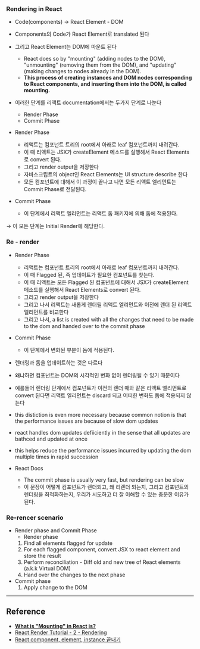 ### Rendering in React

- Code(components) → React Element - DOM
- Components의 Code가 React Element로 translated 된다
- 그리고 React Element는 DOM에 마운트 된다
  - React does so by "mounting" (adding nodes to the DOM), "unmounting" (removing them from the DOM), and "updating" (making changes to nodes already in the DOM).
  - **This process of creating instances and DOM nodes corresponding to React components, and inserting them into the DOM, is called mounting.**
- 이러한 단계를 리액트 documentation에서는 두가지 단계로 나눈다

  - Render Phase
  - Commit Phase

- Render Phase
  - 리액트는 컴포넌트 트리의 root에서 아래로 leaf 컴포넌트까지 내려간다.
  - 이 때 리액트는 JSX가 createElement 메소드를 실행해서 React Elements로 convert 된다.
  - 그리고 render output을 저장한다
  - 자바스크립트의 object인 React Elements는 UI structure describe 한다
  - 모든 컴포넌트에 대해서 이 과정이 끝나고 나면 모든 리액트 엘리먼트는 Commit Phase로 전달된다.
- Commit Phase
  - 이 단계에서 리액트 엘리먼트는 리액트 돔 패키지에 의해 돔에 적용된다.

→ 이 모든 단계는 Initial Render에 해당한다.

### Re - render

- Render Phase
  - 리액트는 컴포넌트 트리의 root에서 아래로 leaf 컴포넌트까지 내려간다.
  - 이 때 Flagged 된, 즉 업데이트가 필요한 컴포넌트를 찾는다.
  - 이 때 리액트는 모든 Flagged 된 컴포넌트에 대해서 JSX가 createElement 메소드를 실행해서 React Elements로 convert 된다.
  - 그리고 render output을 저장한다
  - 그리고 나서 리액트는 새롭게 렌더될 리액트 엘리먼트와 이전에 렌더 된 리액트 엘리먼트를 비교한다
  - 그리고 나서, a list is created with all the changes that need to be made to the dom and handed over to the commit phase
- Commit Phase

  - 이 단계에서 변화된 부분이 돔에 적용된다.

- 렌더링과 돔을 업데이트하는 것은 다르다
- 왜냐하면 컴포넌트는 DOM의 시각적인 변화 없이 렌더링될 수 있기 때문이다
- 예를들어 렌더링 단계에서 컴포넌트가 이전의 렌더 때와 같은 리액트 엘리먼트로 convert 된다면 리액트 엘리먼트는 discard 되고 어떠한 변화도 돔에 적용되지 않는다
- this distiction is even more necessary because common notion is that the performance issues are because of slow dom updates
- react handles dom updates defiiciently in the sense that all updates are bathced and updated at once
- this helps reduce the performance issues incurred by updating the dom multiple times in rapid succession

- React Docs
  - The commit phase is usually very fast, but rendering can be slow
  - 이 문장이 어떻게 컴포넌트가 렌더되고, 왜 리렌더 되는지, 그리고 컴포넌트의 렌더링을 최적화하는지, 우리가 시도하고 더 잘 이해할 수 있는 충분한 이유가 된다.

### Re-rencer scenario

- Render phase and Commit Phase
  - Render phase
  1. Find all elements flagged for update
  2. For each flagged component, convert JSX to react element and store the result
  3. Perform reconciliation - Diff old and new tree of React elements (a.k.k Virtual DOM)
  4. Hand over the changes to the next phase
- Commit phase
  1. Apply change to the DOM

---

## Reference

- **[What is "Mounting" in React js?](https://stackoverflow.com/questions/31556450/what-is-mounting-in-react-js)**
- [React Render Tutorial - 2 - Rendering](https://www.youtube.com/watch?v=VPtL6dU0YXc&list=PLC3y8-rFHvwg7czgqpQIBEAHn8D6l530t&index=2)
- [React component, element, instance 끝내기](https://github.com/dkmqflx/TIL/blob/master/React/%EA%B0%80%EC%9E%A5%EC%89%AC%EC%9A%B4%EB%A6%AC%EC%95%A1%ED%8A%B8/React%20component%2C%20element%2C%20instance%20%EB%81%9D%EB%82%B4%EA%B8%B0.md)

